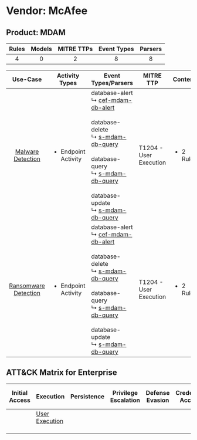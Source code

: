 Vendor: McAfee
==============
Product: MDAM
-------------
| Rules | Models | MITRE TTPs | Event Types | Parsers |
|:-----:|:------:|:----------:|:-----------:|:-------:|
|   4   |   0    |     2      |      8      |    8    |

|                              Use-Case                               | Activity Types                      | Event Types/Parsers                                                                                                                                                                                                                                                                                                                                                                | MITRE TTP                  | Content                   |
|:-------------------------------------------------------------------:| ----------------------------------- | ---------------------------------------------------------------------------------------------------------------------------------------------------------------------------------------------------------------------------------------------------------------------------------------------------------------------------------------------------------------------------------- | -------------------------- | ------------------------- |
|    [Malware Detection](../UseCases/usecase_malware_detection.md)    | <ul><li>Endpoint Activity</li></ul> |  database-alert<br> ↳ [cef-mdam-db-alert](../Parsers/parserContent_cef-mdam-db-alert.md)<br><br> database-delete<br> ↳ [s-mdam-db-query](../Parsers/parserContent_s-mdam-db-query.md)<br><br> database-query<br> ↳ [s-mdam-db-query](../Parsers/parserContent_s-mdam-db-query.md)<br><br> database-update<br> ↳ [s-mdam-db-query](../Parsers/parserContent_s-mdam-db-query.md)<br> | T1204 - User Execution<br> | <ul><li>2 Rules</li></ul> |
| [Ransomware Detection](../UseCases/usecase_ransomware_detection.md) | <ul><li>Endpoint Activity</li></ul> |  database-alert<br> ↳ [cef-mdam-db-alert](../Parsers/parserContent_cef-mdam-db-alert.md)<br><br> database-delete<br> ↳ [s-mdam-db-query](../Parsers/parserContent_s-mdam-db-query.md)<br><br> database-query<br> ↳ [s-mdam-db-query](../Parsers/parserContent_s-mdam-db-query.md)<br><br> database-update<br> ↳ [s-mdam-db-query](../Parsers/parserContent_s-mdam-db-query.md)<br> | T1204 - User Execution<br> | <ul><li>2 Rules</li></ul> |

ATT&CK Matrix for Enterprise
----------------------------
| Initial Access | Execution                                                           | Persistence | Privilege Escalation | Defense Evasion | Credential Access | Discovery | Lateral Movement | Collection | Command and Control | Exfiltration | Impact |
| -------------- | ------------------------------------------------------------------- | ----------- | -------------------- | --------------- | ----------------- | --------- | ---------------- | ---------- | ------------------- | ------------ | ------ |
|                | [User Execution](https://attack.mitre.org/techniques/T1204)<br><br> |             |                      |                 |                   |           |                  |            |                     |              |        |